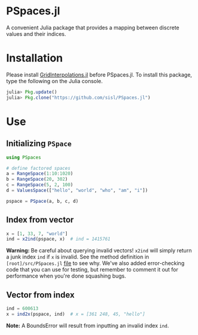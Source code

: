# PSpaces.jl

A convenient Julia package that provides a mapping between discrete values and their indices.

# Installation

Please install [GridInterpolations.jl](https://github.com/sisl/GridInterpolations.jl) before PSpaces.jl. To install this package, type the following on the Julia console.

```julia
julia> Pkg.update()
julia> Pkg.clone("https://github.com/sisl/PSpaces.jl")
```

# Use

## Initializing `PSpace`

```julia
using PSpaces

# define factored spaces
a = RangeSpace(1:10:1020)
b = RangeSpace(20, 302)
c = RangeSpace(5, 2, 100)
d = ValuesSpace(["hello", "world", "who", "am", "i"])

pspace = PSpace(a, b, c, d)
```

## Index from vector

```julia
x = [1, 33, 7, "world"]
ind = x2ind(pspace, x)  # ind = 1415761
```

__Warning:__ Be careful about querying invalid vectors! `x2ind` will simply return a junk index `ind` if `x` is invalid. See the method definition in `[root]/src/PSpaces.jl` [file](https://github.com/sisl/PSpaces.jl/blob/master/src/PSpaces.jl) to see why. We've also added error-checking code that you can use for testing, but remember to comment it out for performance when you're done squashing bugs.

## Vector from index

```julia
ind = 600613
x = ind2x(pspace, ind)  # x = [361 248, 45, "hello"]
```

__Note:__ A BoundsError will result from inputting an invalid index `ind`.
